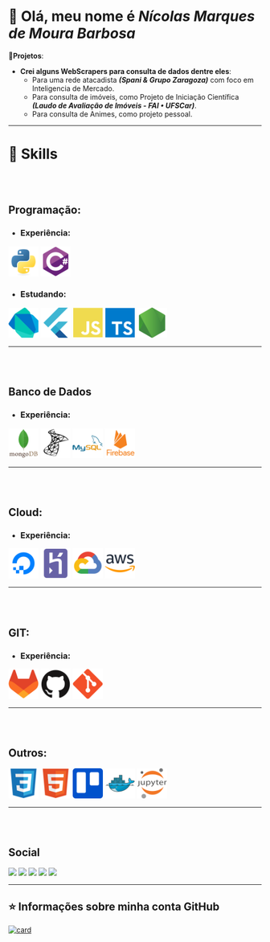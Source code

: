 # :pushpin: Olá, meu nome é ***Nícolas Marques de Moura Barbosa***

>

:file_folder:<strong>Projetos</strong>:
  - **Crei alguns WebScrapers para consulta de dados dentre eles**:
    - Para uma rede atacadista ***(Spani & Grupo Zaragoza)*** com foco em Inteligencia de Mercado.
    - Para consulta de imóveis, como Projeto de Iniciação Científica ***(Laudo de Avaliação de Imóveis - FAI • UFSCar)***.
    - Para consulta de Animes, como projeto pessoal.
     


----


# 🚀 Skills

<br><br/>
## Programação:


- ### Experiência:
<code><img height="60" src="https://raw.githubusercontent.com/devicons/devicon/master/icons/python/python-original.svg" alt="Python"/></code>
<code><img height="60" src="https://raw.githubusercontent.com/devicons/devicon/master/icons/csharp/csharp-original.svg" alt="CSharp"/></code>
 
- ### Estudando:
<code><img height="60" src="https://raw.githubusercontent.com/devicons/devicon/master/icons/dart/dart-original.svg" alt="Dart"/></code>
<code><img height="60" src="https://raw.githubusercontent.com/devicons/devicon/master/icons/flutter/flutter-original.svg" alt="Flutter"/></code>
<code><img height="60" src="https://raw.githubusercontent.com/devicons/devicon/master/icons/javascript/javascript-plain.svg" alt="JavaScript"/></code>
<code><img height="60" src="https://raw.githubusercontent.com/devicons/devicon/master/icons/typescript/typescript-plain.svg" alt="TypeScript"/></code>
<code><img height="60" src="https://raw.githubusercontent.com/devicons/devicon/master/icons/nodejs/nodejs-original.svg" alt="NodeJS"/></code>

---
<br><br/>
## Banco de Dados
- ### Experiência:
<code><img height="60" src="https://raw.githubusercontent.com/devicons/devicon/master/icons/mongodb/mongodb-original-wordmark.svg" alt="MongoDB"/></code>
<code><img height="60" src="https://raw.githubusercontent.com/devicons/devicon/master/icons/microsoftsqlserver/microsoftsqlserver-plain.svg" alt="SQL Server"/></code>
<code><img height="60" src="https://raw.githubusercontent.com/devicons/devicon/master/icons/mysql/mysql-original-wordmark.svg" alt="MySQL"/></code>
<code><img height="60" src="https://raw.githubusercontent.com/devicons/devicon/master/icons/firebase/firebase-plain-wordmark.svg" alt="Firebase"/></code>

---
<br><br/>
## Cloud:
- ### Experiência:
<code><img height="60" src="https://raw.githubusercontent.com/devicons/devicon/master/icons/digitalocean/digitalocean-original.svg" alt="DigitalOcean"/></code>
<code><img height="60" src="https://raw.githubusercontent.com/devicons/devicon/master/icons/heroku/heroku-plain.svg" alt="Heroku"/></code>
<code><img height="60" src="https://raw.githubusercontent.com/devicons/devicon/master/icons/googlecloud/googlecloud-original.svg" alt="GoogleCloud"/></code>
<code><img height="60" src="https://raw.githubusercontent.com/devicons/devicon/master/icons/amazonwebservices/amazonwebservices-original.svg" alt="AWS"/></code>

---
<br><br/>
## GIT:
- ### Experiência:
<code><img height="60" src="https://raw.githubusercontent.com/devicons/devicon/master/icons/gitlab/gitlab-original.svg" alt="GitLab"/></code>
<code><img height="60" src="https://raw.githubusercontent.com/devicons/devicon/master/icons/github/github-original.svg" alt="GitHub"/></code>
<code><img height="60" src="https://raw.githubusercontent.com/devicons/devicon/master/icons/git/git-original.svg" alt="Git"/></code>

---
<br><br/>
## Outros:
<code><img height="60" src="https://github.com/devicons/devicon/blob/master/icons/css3/css3-original.svg" alt="CSS3"/></code>
<code><img height="60" src="https://raw.githubusercontent.com/devicons/devicon/master/icons/html5/html5-original.svg" alt="HTML5"/></code>
<code><img height="60" src="https://raw.githubusercontent.com/devicons/devicon/master/icons/trello/trello-plain.svg" alt="Trello"/></code>
<code><img height="60" src="https://raw.githubusercontent.com/devicons/devicon/master/icons/docker/docker-original.svg" alt="Docker"/></code>
<code><img height="60" src="https://raw.githubusercontent.com/devicons/devicon/master/icons/jupyter/jupyter-original-wordmark.svg" alt="JupyterNotebook"/></code>

---
<br><br/>
## Social
<p align="left">
  <a target="_blank"href="mailto:nikorasu.mmb@gmail.com" alt="GMAIL">
  <img src="https://img.shields.io/badge/-nicolas.mmb@hotmail.com-0072c6?style=flat-square&labelColor=0072c6&logo=gmail&logoColor=white&link="nikorasu.mmb@gmail.com" /></a>

  <a target="_blank" href="https://www.linkedin.com/in/nicolasmmb/" alt="Linkedin">
  <img src="https://img.shields.io/badge/-nicolasmmb-0e76a8?style=flat-square&logo=Linkedin&logoColor=white"/></a>

  <a target="_blank" href="https://api.whatsapp.com/send?phone=5512991126441&text=Ol%C3%A1!!!%20Sou%20o%20N%C3%ADcolas" alt="WhatsApp">
  <img src="https://img.shields.io/badge/-WhatsApp-25d366?style=flat-square&labelColor=25d366&logo=whatsapp&logoColor=white"/></a>

  <a target="_blank" href="https://www.facebook.com/nicolasmmb/" alt="Facebook">
  <img src="https://img.shields.io/badge/-nicolasmmb-3b5998?style=flat-square&labelColor=3b5998&logo=facebook&logoColor=white"/></a>

  <a target="_blank" href="https://www.instagram.com/nicolas.mmb/" alt="Instagram">
  <img src="https://img.shields.io/badge/-nicolas.mmb-DF0174?style=flat-square&labelColor=DF0174&logo=instagram&logoColor=white"/></a>
</p>  

---

## ⭐ Informações sobre minha conta GitHub
[![card](https://github-readme-stats.vercel.app/api?username=nicolasmmb&theme=tokyonight)](https://github.com/nicolasmmb/)
